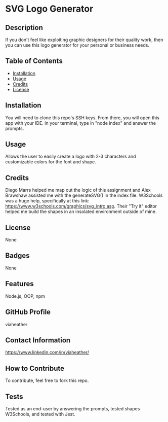 
# SVG Logo Generator

## Description
If you don't feel like exploiting graphic designers for their quality work, then you can use this logo generator for your personal or business needs.

## Table of Contents
- [Installation](#installation)
- [Usage](#usage)
- [Credits](#credits)
- [License](#license)

## Installation
You will need to clone this repo's SSH keys. From there, you will open this app with your IDE. In your terminal, type in "node index" and answer the prompts.

## Usage
Allows the user to easily create a logo with 2-3 characters and customizable colors for the font and shape.

## Credits
Diego Marrs helped me map out the logic of this assignment and Alex Brawshaw assisted me with the generateSVG() in the index file. W3Schools was a huge help, specifically at this link: https://www.w3schools.com/graphics/svg_intro.asp. Their "Try it" editor helped me build the shapes in an insolated environment outside of mine.

## License
None

## Badges
None

## Features
Node.js, OOP, npm

## GitHub Profile
viaheather

## Contact Information
https://www.linkedin.com/in/viaheather/

## How to Contribute
To contribute, feel free to fork this repo.

## Tests
Tested as an end-user by answering the prompts, tested shapes W3Schools, and tested with Jest.
